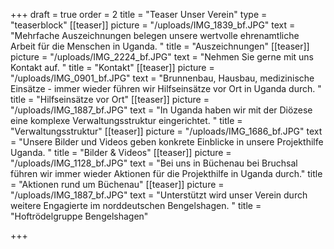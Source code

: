 +++
draft = true
order = 2
title = "Teaser Unser Verein"
type = "teaserblock"
[[teaser]]
picture = "/uploads/IMG_1839_bf.JPG"
text = "Mehrfache Auszeichnungen belegen unsere wertvolle ehrenamtliche Arbeit für die Menschen in Uganda. "
title = "Auszeichnungen"
[[teaser]]
picture = "/uploads/IMG_2224_bf.JPG"
text = "Nehmen Sie gerne mit uns Kontakt auf. "
title = "Kontakt"
[[teaser]]
picture = "/uploads/IMG_0901_bf.JPG"
text = "Brunnenbau, Hausbau, medizinische Einsätze - immer wieder führen wir Hilfseinsätze vor Ort in Uganda durch. "
title = "Hilfseinsätze vor Ort"
[[teaser]]
picture = "/uploads/IMG_1887_bf.JPG"
text = "In Uganda haben wir mit der Diözese eine komplexe Verwaltungsstruktur eingerichtet. "
title = "Verwaltungsstruktur"
[[teaser]]
picture = "/uploads/IMG_1686_bf.JPG"
text = "Unsere Bilder und Videos geben konkrete Einblicke in unsere Projekthilfe Uganda. "
title = "Bilder & Videos"
[[teaser]]
picture = "/uploads/IMG_1128_bf.JPG"
text = "Bei uns in Büchenau bei Bruchsal führen wir immer wieder Aktionen für die Projekthilfe in Uganda durch."
title = "Aktionen rund um Büchenau"
[[teaser]]
picture = "/uploads/IMG_1887_bf.JPG"
text = "Unterstützt wird unser Verein durch weitere Engagierte im norddeutschen Bengelshagen. "
title = "Hoftrödelgruppe Bengelshagen"

+++
